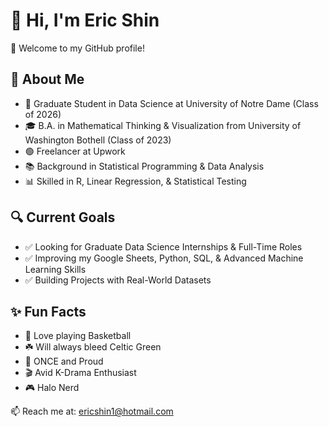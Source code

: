 # 👋 Hi, I'm Eric Shin

🙌 Welcome to my GitHub profile!

## 🧪 About Me

- 🏫 Graduate Student in Data Science at University of Notre Dame (Class of 2026)  
- 🎓 B.A. in Mathematical Thinking & Visualization from University of Washington Bothell (Class of 2023)
- 🟢 Freelancer at Upwork 
- 📚 Background in Statistical Programming & Data Analysis 
- 📊 Skilled in R, Linear Regression, & Statistical Testing

## 🔍 Current Goals

- ✅ Looking for Graduate Data Science Internships & Full-Time Roles  
- ✅ Improving my Google Sheets, Python, SQL, & Advanced Machine Learning Skills  
- ✅ Building Projects with Real-World Datasets

## ✨ Fun Facts

- 🏀 Love playing Basketball
- ☘️ Will always bleed Celtic Green
- 💖 ONCE and Proud
- 🎬 Avid K-Drama Enthusiast  
- 🎮 Halo Nerd

📫 Reach me at: [ericshin1@hotmail.com](mailto:ericshin1@hotmail.com)

